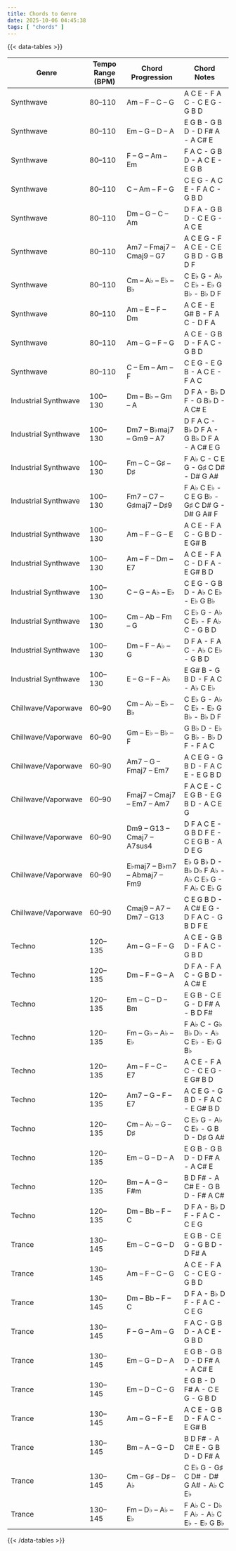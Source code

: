 ```yaml
---
title: Chords to Genre
date: 2025-10-06 04:45:38
tags: [ "chords" ]
---
```


{{< data-tables >}}

| Genre                | Tempo Range (BPM) | Chord Progression            | Chord Notes                                      |
| -------------------- | ----------------- | ---------------------------- | ------------------------------------------------ |
| Synthwave            | 80–110            | Am – F – C – G               | A C E - F A C - C E G - G B D                    |
| Synthwave            | 80–110            | Em – G – D – A               | E G B - G B D - D F# A - A C# E                  |
| Synthwave            | 80–110            | F – G – Am – Em              | F A C - G B D - A C E - E G B                    |
| Synthwave            | 80–110            | C – Am – F – G               | C E G - A C E - F A C - G B D                    |
| Synthwave            | 80–110            | Dm – G – C – Am              | D F A - G B D - C E G - A C E                    |
| Synthwave            | 80–110            | Am7 – Fmaj7 – Cmaj9 – G7     | A C E G - F A C E - C E G B D - G B D F          |
| Synthwave            | 80–110            | Cm – A♭ – E♭ – B♭          | C E♭ G - A♭ C E♭ - E♭ G B♭ - B♭ D F          |
| Synthwave            | 80–110            | Am – E – F – Dm              | A C E - E G# B - F A C - D F A                   |
| Synthwave            | 80–110            | Am – G – F – G               | A C E - G B D - F A C - G B D                    |
| Synthwave            | 80–110            | C – Em – Am – F              | C E G - E G B - A C E - F A C                    |
| Industrial Synthwave | 100–130           | Dm – B♭ – Gm – A            | D F A - B♭ D F - G B♭ D - A C# E                |
| Industrial Synthwave | 100–130           | Dm7 – B♭maj7 – Gm9 – A7     | D F A C - B♭ D F A - G B♭ D F A - A C# E G      |
| Industrial Synthwave | 100–130           | Fm – C – G♯ – D♯           | F A♭ C - C E G - G♯ C D# - D# G A#              |
| Industrial Synthwave | 100–130           | Fm7 – C7 – G♯maj7 – D♯9    | F A♭ C E♭ - C E G B♭ - G♯ C D# G - D# G A# F   |
| Industrial Synthwave | 100–130           | Am – F – G – E               | A C E - F A C - G B D - E G# B                   |
| Industrial Synthwave | 100–130           | Am – F – Dm – E7             | A C E - F A C - D F A - E G# B D                 |
| Industrial Synthwave | 100–130           | C – G – A♭ – E♭            | C E G - G B D - A♭ C E♭ - E♭ G B♭              |
| Industrial Synthwave | 100–130           | Cm – Ab – Fm – G             | C E♭ G - A♭ C E♭ - F A♭ C - G B D             |
| Industrial Synthwave | 100–130           | Dm – F – A♭ – G             | D F A - F A C - A♭ C E♭ - G B D                 |
| Industrial Synthwave | 100–130           | E – G – F – A♭              | E G# B - G B D - F A C - A♭ C E♭                |
| Chillwave/Vaporwave  | 60–90             | Cm – A♭ – E♭ – B♭          | C E♭ G - A♭ C E♭ - E♭ G B♭ - B♭ D F          |
| Chillwave/Vaporwave  | 60–90             | Gm – E♭ – B♭ – F            | G B♭ D - E♭ G B♭ - B♭ D F - F A C             |
| Chillwave/Vaporwave  | 60–90             | Am7 – G – Fmaj7 – Em7        | A C E G - G B D - F A C E - E G B D              |
| Chillwave/Vaporwave  | 60–90             | Fmaj7 – Cmaj7 – Em7 – Am7    | F A C E - C E G B - E G B D - A C E G            |
| Chillwave/Vaporwave  | 60–90             | Dm9 – G13 – Cmaj7 – A7sus4   | D F A C E - G B D F E - C E G B - A D E G        |
| Chillwave/Vaporwave  | 60–90             | E♭maj7 – B♭m7 – Abmaj7 – Fm9 | E♭ G B♭ D - B♭ D♭ F A♭ - A♭ C E♭ G - F A♭ C E♭ G |
| Chillwave/Vaporwave  | 60–90             | Cmaj9 – A7 – Dm7 – G13       | C E G B D - A C# E G - D F A C - G B D F E       |
| Techno               | 120–135           | Am – G – F – G               | A C E - G B D - F A C - G B D                    |
| Techno               | 120–135           | Dm – F – G – A               | D F A - F A C - G B D - A C# E                   |
| Techno               | 120–135           | Em – C – D – Bm              | E G B - C E G - D F# A - B D F#                  |
| Techno               | 120–135           | Fm – G♭ – A♭ – E♭          | F A♭ C - G♭ B♭ D♭ - A♭ C E♭ - E♭ G B♭      |
| Techno               | 120–135           | Am – F – C – E7              | A C E - F A C - C E G - E G# B D                 |
| Techno               | 120–135           | Am7 – G – F – E7             | A C E G - G B D - F A C - E G# B D               |
| Techno               | 120–135           | Cm – A♭ – G – D♯            | C E♭ G - A♭ C E♭ - G B D - D♯ G A#            |
| Techno               | 120–135           | Em – G – D – A               | E G B - G B D - D F# A - A C# E                  |
| Techno               | 120–135           | Bm – A – G – F#m             | B D F# - A C# E - G B D - F# A C#                |
| Techno               | 120–135           | Dm – Bb – F – C              | D F A - B♭ D F - F A C - C E G                  |
| Trance               | 130–145           | Em – C – G – D               | E G B - C E G - G B D - D F# A                   |
| Trance               | 130–145           | Am – F – C – G               | A C E - F A C - C E G - G B D                    |
| Trance               | 130–145           | Dm – Bb – F – C              | D F A - B♭ D F - F A C - C E G                  |
| Trance               | 130–145           | F – G – Am – G               | F A C - G B D - A C E - G B D                    |
| Trance               | 130–145           | Em – G – D – A               | E G B - G B D - D F# A - A C# E                  |
| Trance               | 130–145           | Em – D – C – G               | E G B - D F# A - C E G - G B D                   |
| Trance               | 130–145           | Am – G – F – E               | A C E - G B D - F A C - E G# B                   |
| Trance               | 130–145           | Bm – A – G – D               | B D F# - A C# E - G B D - D F# A                 |
| Trance               | 130–145           | Cm – G♯ – D♯ – A♭          | C E♭ G - G♯ C D# - D# G A# - A♭ C E♭          |
| Trance               | 130–145           | Fm – D♭ – A♭ – E♭          | F A♭ C - D♭ F A♭ - A♭ C E♭ - E♭ G B♭        |

{{< /data-tables >}}
